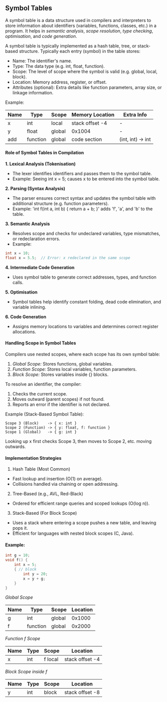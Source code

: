 
## Symbol Tables

A symbol table is a data structure used in compilers and interpreters to store
information about identifiers (variables, functions, classes, etc.) in a program. It
helps in *semantic analysis*, *scope resolution*, *type checking*, *optimisation*, and
*code generation*.

A symbol table is typically implemented as a hash table, tree, or stack-based structure.
Typically each entry (symbol) in the table stores:
- Name: The identifier's name.
- Type: The data type (e.g. int, float, function).
- Scope: The level of scope where the symbol is valid (e.g. global, local, block).
- Location: Memory address, register, or offset.
- Attributes (optional): Extra details like function parameters, array size, or linkage information.

Example:

|Name	|Type	|Scope	|Memory Location	|Extra Info|
|--|--|--|--|--|
|x	|int	|local	|stack offset -4	|-|
|y	|float	|global	|0x1004	|-|
|add	|function	|global	|code section	|(int, int) -> int|


#### Role of Symbol Tables in Compilation

__1. Lexical Analysis (Tokenisation)__
- The lexer identifies identifiers and passes them to the symbol table.
- Example: Seeing int x = 5; causes x to be entered into the symbol table.

__2. Parsing (Syntax Analysis)__
- The parser ensures correct syntax and updates the symbol table with additional
  structure (e.g. function parameters).
- Example: 'int f(int a, int b) { return a + b; }' adds 'f', 'a', and 'b' to the table.

__3. Semantic Analysis__
- Resolves scope and checks for undeclared variables, type mismatches, or redeclaration errors.
- Example:

```c
int x = 10;
float x = 5.5;  // Error: x redeclared in the same scope
```


__4. Intermediate Code Generation__
- Uses symbol table to generate correct addresses, types, and function calls.

__5. Optimisation__
- Symbol tables help identify constant folding, dead code elimination, and variable inlining.

__6. Code Generation__
- Assigns memory locations to variables and determines correct register allocations.


#### Handling Scope in Symbol Tables

Compilers use nested scopes, where each scope has its own symbol table:
1. *Global Scope:* Stores functions, global variables.
2. *Function Scope:* Stores local variables, function parameters.
3. *Block Scope:* Stores variables inside {} blocks.

To resolve an identifier, the compiler:
1. Checks the current scope.
2. Moves outward (parent scopes) if not found.
3. Reports an error if the identifier is not declared.

Example (Stack-Based Symbol Table):

```
Scope 3 (Block)    -> { x: int }
Scope 2 (Function) -> { y: float, f: function }
Scope 1 (Global)   -> { g: int }
```
Looking up x first checks Scope 3, then moves to Scope 2, etc. moving outwards.

#### Implementation Strategies

1. Hash Table (Most Common)
- Fast lookup and insertion (O(1) on average).
- Collisions handled via chaining or open addressing.

2. Tree-Based (e.g., AVL, Red-Black)
- Ordered for efficient range queries and scoped lookups (O(log n)).

3. Stack-Based (For Block Scope)
- Uses a stack where entering a scope pushes a new table, and leaving pops it.
- Efficient for languages with nested block scopes (C, Java).


#### Example:

```c
int g = 10;
void f() {
    int x = 5;
    { // block
        int y = 20;
        x = y + g;
    }
}
```

*Global Scope*

|Name	|Type	|Scope	|Location|
|--|--|--|--|
|g	|int	|global	|0x1000|
|f	|function	|global	|0x2000|

*Function f Scope*

|Name	|Type	|Scope	|Location|
|--|--|--|--|
|x	|int	|f local	|stack offset -4|

*Block Scope inside f*

|Name	|Type	|Scope	|Location|
|--|--|--|--|
|y	|int	|block	|stack offset -8|
